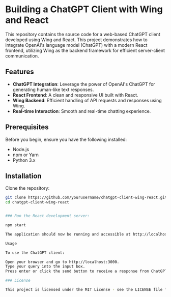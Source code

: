 # Building a ChatGPT Client with Wing and React

This repository contains the source code for a web-based ChatGPT client developed using Wing and React. This project demonstrates how to integrate OpenAI's language model (ChatGPT) with a modern React frontend, utilizing Wing as the backend framework for efficient server-client communication.

## Features

- **ChatGPT Integration**: Leverage the power of OpenAI's ChatGPT for generating human-like text responses.
- **React Frontend**: A clean and responsive UI built with React.
- **Wing Backend**: Efficient handling of API requests and responses using Wing.
- **Real-time Interaction**: Smooth and real-time chatting experience.

## Prerequisites

Before you begin, ensure you have the following installed:
- Node.js
- npm or Yarn
- Python 3.x

## Installation

Clone the repository:

```bash
git clone https://github.com/yourusername/chatgpt-client-wing-react.git
cd chatgpt-client-wing-react


### Run the React development server:

npm start

The application should now be running and accessible at http://localhost:3000.

Usage

To use the ChatGPT client:

Open your browser and go to http://localhost:3000.
Type your query into the input box.
Press enter or click the send button to receive a response from ChatGPT.

### License

This project is licensed under the MIT License - see the LICENSE file for details.
